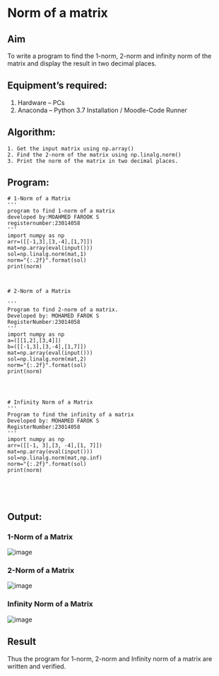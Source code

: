 # Norm of a matrix
## Aim
To write a program to find the 1-norm, 2-norm and infinity norm of the matrix and display the result in two decimal places.
## Equipment’s required:
1.	Hardware – PCs
2.	Anaconda – Python 3.7 Installation / Moodle-Code Runner
## Algorithm:
	1. Get the input matrix using np.array()   
    2. Find the 2-norm of the matrix using np.linalg.norm()
	3. Print the norm of the matrix in two decimal places.
## Program:
```
# 1-Norm of a Matrix
'''
program to find 1-norm of a matrix
developed by:MOAHMED FAROOK S
registernumber:23014058
'''
import numpy as np
arr=([[-1,3],[3,-4],[1,7]])
mat=np.array(eval(input()))
sol=np.linalg.norm(mat,1)
norm="{:.2f}".format(sol)
print(norm)



# 2-Norm of a Matrix

'''
Program to find 2-norm of a matrix.
Developed by: MOHAMED FAROK S
RegisterNumber:23014058 
'''
import numpy as np
a=([[1,2],[3,4]])
b=([[-1,3],[3,-4],[1,7]])
mat=np.array(eval(input()))
sol=np.linalg.norm(mat,2)
norm="{:.2f}".format(sol)
print(norm)




# Infinity Norm of a Matrix
'''
Program to find the infinity of a matrix
Developed by: MOHAMED FAROK S
RegisterNumber:23014058 
'''
import numpy as np
arr=([[-1, 3],[3, -4],[1, 7]])
mat=np.array(eval(input()))
sol=np.linalg.norm(mat,np.inf)
norm="{:.2f}".format(sol)
print(norm)





```
## Output:
### 1-Norm of a Matrix
![image](https://github.com/MOHAMEDFAROOK2005/Norm-of-a-matrix/assets/150319482/87784152-397c-4ffc-b43b-8856d39f8542)


### 2-Norm of a Matrix
![image](https://github.com/MOHAMEDFAROOK2005/Norm-of-a-matrix/assets/150319482/5cee3387-9b91-405e-94d0-101c51260b1a)


### Infinity Norm of a Matrix
![image](https://github.com/MOHAMEDFAROOK2005/Norm-of-a-matrix/assets/150319482/2d805c7d-7a74-42a3-b453-73920e0c9df5)


## Result
Thus the program for 1-norm, 2-norm and Infinity norm of a matrix are written and verified.
